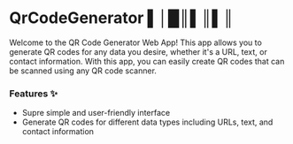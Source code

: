 # QrCodeGenerator ▌│█║▌║▌║

Welcome to the QR Code Generator Web App! This app allows you to generate QR codes for any data you desire, whether it's a URL, text, or contact information. With this app, you can easily create QR codes that can be scanned using any QR code scanner.

### Features ✨

- Supre simple and user-friendly interface
- Generate QR codes for different data types including URLs, text, and contact information
